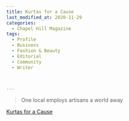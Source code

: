 ```yaml
---
title: Kurtas for a Cause
last_modified_at: 2020-11-29
categories:
  - Chapel Hill Magazine
tags:
  - Profile
  - Business
  - Fashion & Beauty
  - Editorial 
  - Community
  - Writer



---
```


> One local employs artisans a world away

[Kurtas for a Cause](https://issuu.com/shannonmedia/docs/chmissuujulyaug/32)
